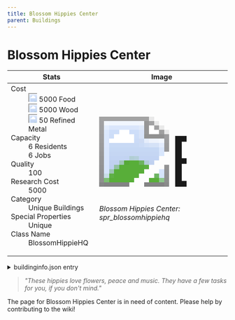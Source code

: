 ```yaml
---
title: Blossom Hippies Center
parent: Buildings
---
```

# Blossom Hippies Center

[//]: # (Pre-generated content)
<table><thead><tr><th>Stats</th><th>Image</th></tr></thead><tbody><tr><td><dl><dt>Cost</dt><dd><div class="resource-icon"><img style="object-position: -1009px -533px;" src="https://tfe2-wiki.github.io/assets/sprites.png"></div> 5000 Food<br><div class="resource-icon"><img style="object-position: -637px -751px;" src="https://tfe2-wiki.github.io/assets/sprites.png"></div> 5000 Wood<br><div class="resource-icon"><img style="object-position: -795px -775px;" src="https://tfe2-wiki.github.io/assets/sprites.png"></div> 50 Refined Metal</dd><dt>Capacity</dt><dd>6 Residents<br>6 Jobs</dd><dt>Quality</dt><dd>100</dd><dt>Research Cost</dt><dd>5000</dd><dt>Category</dt><dd>Unique Buildings</dd><dt>Special Properties</dt><dd>Unique</dd><dt>Class Name</dt><dd>BlossomHippieHQ</dd></dl></td><td><style>.building-image {width: 200px;height: 200px;overflow: hidden;position: relative;}.building-image img {image-rendering: pixelated;object-fit: none;transform: scale(10);transform-origin: left top;position: absolute;left: 0;top: 0;}.resource-image {width: 200px;height: 200px;overflow: hidden;position: relative;}.resource-image img {image-rendering: pixelated;object-fit: none;transform: scale(20);transform-origin: left top;position: absolute;left: 0;top: 0;}.building-icon {width: 20px;height: 20px;overflow: hidden;position: relative;display: inline-block;}.building-icon img {image-rendering: pixelated;object-fit: none;transform: scale(1);transform-origin: left top;position: absolute;left: 0;top: 0;}.resource-icon {width: 20px;height: 20px;overflow: hidden;position: relative;display: inline-block;}.resource-icon img {image-rendering: pixelated;object-fit: none;transform: scale(2);transform-origin: left top;position: absolute;left: 0;top: 0;}</style><div class="building-image"><img style="object-position: -114px -844px;" src="https://tfe2-wiki.github.io/assets/sprites.png" alt="Blossom Hippies Center Back"><img style="object-position: -92px -844px;" src="https://tfe2-wiki.github.io/assets/sprites.png" alt="Blossom Hippies Center"></div><i>Blossom Hippies Center: spr_blossomhippiehq</i></td></tr></tbody></table><details><summary>buildinginfo.json entry</summary>```json
	{
    "className": "BlossomHippieHQ",
    "food": 5000,
    "wood": 5000,
    "stone": 0,
    "machineParts": 0,
    "refinedMetal": 50,
    "computerChips": 0,
    "knowledge": 5000,
    "category": "Unique Buildings",
    "unlockedByDefault": false,
    "specialInfo": [
        "unique"
    ],
    "residents": 6,
    "quality": 100,
    "jobs": 6,
    "additionalNoteForPeopleReadingThis": "You also need 750 citizens."
}
	```</details><blockquote><i>"These hippies love flowers, peace and music. They have a few tasks for you, if you don't mind."</i></blockquote>

The page for Blossom Hippies Center is in need of content. Please help by contributing to the wiki!
